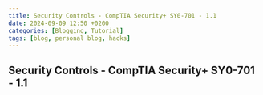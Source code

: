 ```yaml
---
title: Security Controls - CompTIA Security+ SY0-701 - 1.1
date: 2024-09-09 12:50 +0200
categories: [Blogging, Tutorial]
tags: [blog, personal blog, hacks]
---
```


## Security Controls - CompTIA Security+ SY0-701 - 1.1

